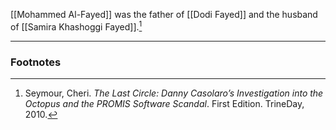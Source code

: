 [[Mohammed Al-Fayed]] was the father of [[Dodi Fayed]] and the husband of [[Samira Khashoggi Fayed]].[^1]

---
### Footnotes

[^1]: Seymour, Cheri. *The Last Circle: Danny Casolaro’s Investigation into the Octopus and the PROMIS Software Scandal*. First Edition. TrineDay, 2010.
